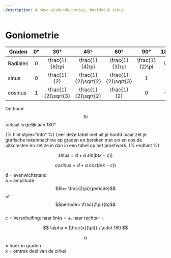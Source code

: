 ```yaml
---
description: 4 havo wiskunde noties, hoofdstuk sinus
---
```


# Goniometrie

<table><thead><tr><th width="118.33333333333331">Graden</th><th align="center">0°</th><th align="center">30°</th><th align="center">45°</th><th align="center">60°</th><th align="center">90°</th><th align="center">180°</th></tr></thead><tbody><tr><td>Radialen</td><td align="center">0</td><td align="center"><span class="math">\frac{1}{6}\pi</span></td><td align="center"><span class="math">\frac{1}{4}\pi</span></td><td align="center"><span class="math">\frac{1}{3}\pi</span></td><td align="center"><span class="math">\frac{1}{2}\pi</span></td><td align="center"><span class="math">\pi</span></td></tr><tr><td>sinus</td><td align="center">0</td><td align="center"><span class="math">\frac{1}{2}</span></td><td align="center"><span class="math">\frac{1}{2}\sqrt{2}</span></td><td align="center"><span class="math">\frac{1}{2}\sqrt{3}</span></td><td align="center">1</td><td align="center">0</td></tr><tr><td>cosinus</td><td align="center">1</td><td align="center"><span class="math">\frac{1}{2}\sqrt{3}</span></td><td align="center"><span class="math">\frac{1}{2}\sqrt{2}</span></td><td align="center"><span class="math">\frac{1}{2}</span></td><td align="center">0</td><td align="center">-1</td></tr></tbody></table>

Onthoud $$1\pi$$ radiaal is gelijk aan 180°

{% hint style="info" %}
Leer deze tabel niet uit je hoofd maar zet je grafische rekenmachine op graden en bereken met sin en cos de uitkomsten en zet ze in dan in een tabel op het proefwerk.
{% endhint %}

$$
sinus= d+a\ sin(b(x-c))
$$

$$
cosinus= d+a\ cos(b(x-c))
$$

d = evenwichtstand\
a = amplitude\
$$b= \frac{2\pi}{periode}$$ of $$periode= \frac{2\pi}{b}$$\
c = Verschuifing: naar links = +. naar rechts= -.

$$
\alpha = (\frac{x}{\pi}) \ \cdot 180
$$

$$\alpha$$= hoek in graden\
x = omtrek deel van de cirkel

